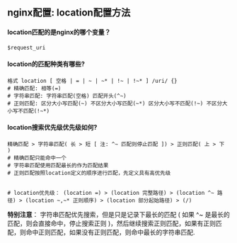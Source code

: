 ## nginx配置: location配置方法


#### location匹配的是nginx的哪个变量？
	$request_uri

#### location的匹配种类有哪些?
	格式 location [ 空格 | = | ~ | ~* | !~ | !~* ] /uri/ {}
	# 精确匹配: 相等(=)
	# 字符串匹配: 字符串匹配(空格) 匹配开头(^~)
	# 正则匹配: 区分大小写匹配(~) 不区分大小写匹配(~*) 区分大小写不匹配(!~) 不区分大小写不匹配(!~*)

#### location搜索优先级优先级如何?
	精确匹配 > 字符串匹配( 长 > 短 [ 注: ^~ 匹配则停止匹配 ]) > 正则匹配( 上 > 下 )
	# 精确匹配只能命中一个
	# 字符串匹配使用匹配最长的作为匹配结果
	# 正则匹配按照location定义的顺序进行匹配，先定义具有高优先级


	# location优先级： (location =) > (location 完整路径) > (location ^~ 路径) > (location ~,~* 正则顺序) > (location 部分起始路径) > (/)

**特别注意**： 字符串匹配优先搜索，但是只是记录下最长的匹配 ( 如果 ^~ 是最长的匹配，则会直接命中，停止搜索正则 )，然后继续搜索正则匹配，如果有正则匹配，则命中正则匹配，如果没有正则匹配，则命中最长的字符串匹配.